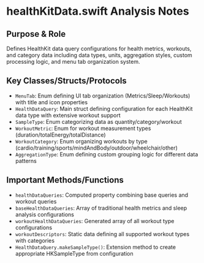# healthKitData.swift Analysis Notes

## Purpose & Role
Defines HealthKit data query configurations for health metrics, workouts, and category data including data types, units, aggregation styles, custom processing logic, and menu tab organization system.

## Key Classes/Structs/Protocols
- `MenuTab`: Enum defining UI tab organization (Metrics/Sleep/Workouts) with title and icon properties
- `HealthDataQuery`: Main struct defining configuration for each HealthKit data type with extensive workout support
- `SampleType`: Enum categorizing data as quantity/category/workout
- `WorkoutMetric`: Enum for workout measurement types (duration/totalEnergy/totalDistance)
- `WorkoutCategory`: Enum organizing workouts by type (cardio/training/sports/mindAndBody/outdoor/wheelchair/other)
- `AggregationType`: Enum defining custom grouping logic for different data patterns

## Important Methods/Functions
- `healthDataQueries`: Computed property combining base queries and workout queries
- `baseHealthDataQueries`: Array of traditional health metrics and sleep analysis configurations
- `workoutHealthDataQueries`: Generated array of all workout type configurations
- `workoutDescriptors`: Static data defining all supported workout types with categories
- `HealthDataQuery.makeSampleType()`: Extension method to create appropriate HKSampleType from configuration

## Dependencies & Relationships
- Imports HealthKit framework
- Used by healthKitSupport.swift for querying HealthKit data
- Defines configuration consumed by HealthKit query logic

## Notable Patterns & Conventions
- Each query specifies identifier, display name, units, aggregation style, custom processing, and menu tab placement
- Custom processors handle complex data like sleep stage calculations
- AggregationType provides semantic meaning for different data patterns
- Workout queries auto-generated from descriptors with consistent naming patterns
- MenuTab override system allows custom placement (e.g., Mindful Minutes in Workouts tab)

## Implementation Details
- **MenuTab System**: Three-tab organization (Metrics/Sleep/Workouts) with optional overrides
  - MenuTab enum with `title` (String) and `icon` (String) properties
  - SF Symbol icons: ruler (Metrics), powersleep (Sleep), figure.run (Workouts)
  - Used by ahViewController for segmented control display with iOS 26+ icon support
- **Workout Generation**: Programmatically creates Duration/Energy/Distance queries for all supported workout types
- **Category Support**: Extensive workout categorization for UI filtering and organization
- **Combined Workout Queries**: Rowing combined queries (indoor+outdoor merging) are defined but commented out, not included in healthDataQueries
- **Sleep Analysis**: Renamed sleep types (e.g., "Sleep: Awake" → "Sleep: Awake", "Sleep - Core" → "Core Sleep")
- **New Data Types**: Added Sleeping Wrist Temperature (Sleep tab) and Mindful Minutes (Workouts tab override)
- **Version Compatibility**: Conditional workout type inclusion based on iOS availability (14.0+, 16.0+)
- Sleep data uses `.groupedByNight` with custom time aggregation (12:00 PM boundaries)
- High frequency data (HRV, Heart Rate) uses `.highFrequency`

## Recent Development History
**Latest Changes (2025-10-02) - Rowing Combined Queries Disabled:**
- **Commented Out**: Three rowing combined workout queries (Duration/Energy/Distance) that merged indoor and outdoor rowing
- **Reason**: Not currently in use, kept for potential future reference
- **Impact**: `healthDataQueries` array no longer includes `+ rowingCombinedQueries`
- **Code Preserved**: Full `rowingCombinedQueries` array definition wrapped in /* */ comments
- **Original Purpose**: These queries were designed to merge indoor and outdoor rowing workouts for users who record distance indoors

**Previous Changes (2025-10-02) - MenuTab SF Symbol Icons:**
- **Icon Property Added**: MenuTab enum now includes `icon` computed property
- **SF Symbol Mapping**: metrics → "ruler", sleep → "powersleep", workouts → "figure.run"
- **Purpose**: Supports iOS 26+ icon display in ahViewController segmented control
- **Maintains Compatibility**: `title` property unchanged for older iOS versions

**Previous Changes**: Major expansion with comprehensive workout support and menu organization
- **MenuTab System**: Added three-tab organization with override capability for custom placement
- **Workout Support**: Added hundreds of workout types with automatic query generation
- **New HealthKit Types**: Sleeping Wrist Temperature and Mindful Minutes with appropriate tab placement
- **Category Organization**: WorkoutCategory enum for UI filtering and logical grouping
- **Sleep Display Names**: Improved sleep analysis display names for better clarity

## Current Issues & TODOs
- **COMPLETED (2025-10-02)**: Rowing combined queries commented out (not in use)
- **COMPLETED (2025-10-02)**: Added SF symbol icons to MenuTab enum
- **COMPLETED (2025-09-29)**: Fixed sleeping wrist temperature date attribution by adding `useEndDate` flag

## Last Updated
2025-10-02 - Rowing Combined Queries Disabled:
- **Code Cleanup**: Commented out three rowing combined workout queries (Duration/Energy/Distance)
- **Rationale**: Not currently in use, but preserved for potential future implementation
- **Impact**: Simplified `healthDataQueries` array by removing `+ rowingCombinedQueries`
- **Original Purpose**: These queries merged indoor and outdoor rowing workouts for users recording distance indoors

Previous update (same day):
2025-10-02 - MenuTab SF Symbol Icons:
- **Icon Support**: Added `icon` computed property to MenuTab enum for iOS 26+ UI enhancement
- **Integration**: Works with ahViewController segmented control conditional display
- **Backward Compatible**: Existing `title` property maintains text label support

Previous update:
2025-09-29: **Date Attribution Fix** - Added `useEndDate: Bool` field to HealthDataQuery struct to handle interval-based measurements that should be attributed to the end of their interval rather than the start. Applied to Sleeping Wrist Temperature to fix overnight measurement attribution (previously attributed to evening instead of morning).

Previous: 2025-09-28 - Major restructuring with MenuTab system, comprehensive workout support (200+ workout types), and expanded HealthDataQuery struct.